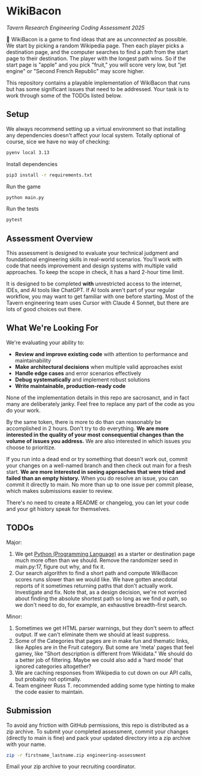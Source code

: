 # WikiBacon
*Tavern Research Engineering Coding Assessment 2025*

🥓 WikiBacon is a game to find ideas that are as *unconnected* as possible. We start by picking a random Wikipedia page. Then each player picks a destination page, and the computer searches to find a path from the start page to their destination. The player with the longest path wins. So if the start page is "apple" and you pick "fruit," you will score very low, but "jet engine" or "Second French Republic" may score higher.

This repository contains a playable implementation of WikiBacon that runs but has some significant issues that need to be addressed. Your task is to work through some of the TODOs listed below.

## Setup

We always recommend setting up a virtual environment so that installing any dependencies doesn't affect your local system. Totally optional of course, sice we have no way of checking:
```bash
pyenv local 3.13
```
Install dependencies
```bash
pip3 install -r requirements.txt
```
Run the game
```bash
python main.py
```
Run the tests
```bash
pytest
```

## Assessment Overview

This assessment is designed to evaluate your technical judgment and foundational engineering skills in real-world scenarios. You'll work with code that needs improvement and design systems with multiple valid approaches. To keep the scope in check, it has a hard 2-hour time limit. 

It is designed to be completed **with** unrestricted access to the internet, IDEs, and AI tools like ChatGPT. If AI tools aren't part of your regular workflow, you may want to get familiar with one before starting. Most of the Tavern engineering team uses Cursor with Claude 4 Sonnet, but there are lots of good choices out there.

## What We're Looking For

We're evaluating your ability to:
- **Review and improve existing code** with attention to performance and maintainability
- **Make architectural decisions** when multiple valid approaches exist
- **Handle edge cases** and error scenarios effectively
- **Debug systematically** and implement robust solutions
- **Write maintainable, production-ready code**

None of the implementation details in this repo are sacrosanct, and in fact many are deliberately janky. Feel free to replace any part of the code as you do your work.

By the same token, there is more to do than can reasonably be accomplished in 2 hours. Don't try to do everything. **We are more interested in the quality of your most consequential changes than the volume of issues you address.** We are also interested in which issues you choose to prioritize. 

If you run into a dead end or try something that doesn't work out, commit your changes on a well-named branch and then check out main for a fresh start. **We are more interested in seeing approaches that were tried and failed than an empty history.** When you do resolve an issue, you can commit it directly to main. No more than up to one issue per commit please, which makes submissions easier to review.

There's no need to create a README or changelog, you can let your code and your git history speak for themselves.

## TODOs

Major:
1. We get [Python (Programming Language)](https://en.wikipedia.org/wiki/Python_(programming_language)) as a starter or destination page much more often than we should. Remove the randomizer seed in main.py:17, figure out why, and fix it.
2. Our search algorithm to find a short path and compute WikiBacon scores runs slower than we would like. We have gotten anecdotal reports of it sometimes returning paths that don't actually work. Investigate and fix. Note that, as a design decision, we're not worried about finding the absolute shortest path so long as we find *a* path, so we don't need to do, for example, an exhaustive breadth-first search.

Minor:
1. Sometimes we get HTML parser warnings, but they don't seem to affect output. If we can't eliminate them we should at least suppress.
2. Some of the Categories that pages are in make fun and thematic links, like Apples are in the Fruit category. But some are 'meta' pages that feel gamey, like "Short description is different from Wikidata." We should do a better job of filtering. Maybe we could also add a 'hard mode' that ignored categories altogether?
3. We are caching responses from Wikipedia to cut down on our API calls, but probably not optimally.
4. Team engineer Russ T. recommended adding some type hinting to make the code easier to maintain.


## Submission

To avoid any friction with GitHub permissions, this repo is distributed as a zip archive. To submit your completed assessment, commit your changes (directly to main is fine) and pack your updated directory into a zip archive with your name.
```bash
zip -r firstname_lastname.zip engineering-assessment
```
Email your zip archive to your recruiting coordinator.